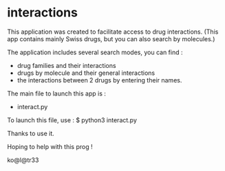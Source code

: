 # interactions

This application was created to facilitate access to drug interactions.
(This app contains mainly Swiss drugs, but you can also search by molecules.)

The application includes several search modes, you can find :
- drug families and their interactions
- drugs by molecule and their general interactions
- the interactions between 2 drugs by entering their names.

The main file to launch this app is :
- interact.py

To launch this file, use :
  $ python3 interact.py

Thanks to use it.

Hoping to help with this prog !

ko@l@tr33
